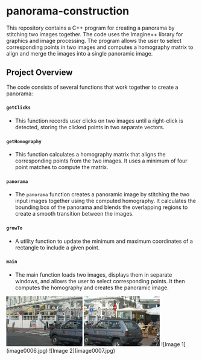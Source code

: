 # panorama-construction

This repository contains a C++ program for creating a panorama by stitching two images together. The code uses the Imagine++ library for graphics and image processing. The program allows the user to select corresponding points in two images and computes a homography matrix to align and merge the images into a single panoramic image.

## Project Overview

The code consists of several functions that work together to create a panorama:

#### `getClicks`
- This function records user clicks on two images until a right-click is detected, storing the clicked points in two separate vectors.

#### `getHomography`
- This function calculates a homography matrix that aligns the corresponding points from the two images. It uses a minimum of four point matches to compute the matrix.

#### `panorama`
- The `panorama` function creates a panoramic image by stitching the two input images together using the computed homography. It calculates the bounding box of the panorama and blends the overlapping regions to create a smooth transition between the images.

#### `growTo`
- A utility function to update the minimum and maximum coordinates of a rectangle to include a given point.

#### `main`
- The main function loads two images, displays them in separate windows, and allows the user to select corresponding points. It then computes the homography and creates the panoramic image.

<img src="image0006.jpg" alt="Image 1" width="40%" />
<img src="image0007.jpg" alt="Image 2" width="40%" />
![Image 1](image0006.jpg) ![Image 2](image0007.jpg)



